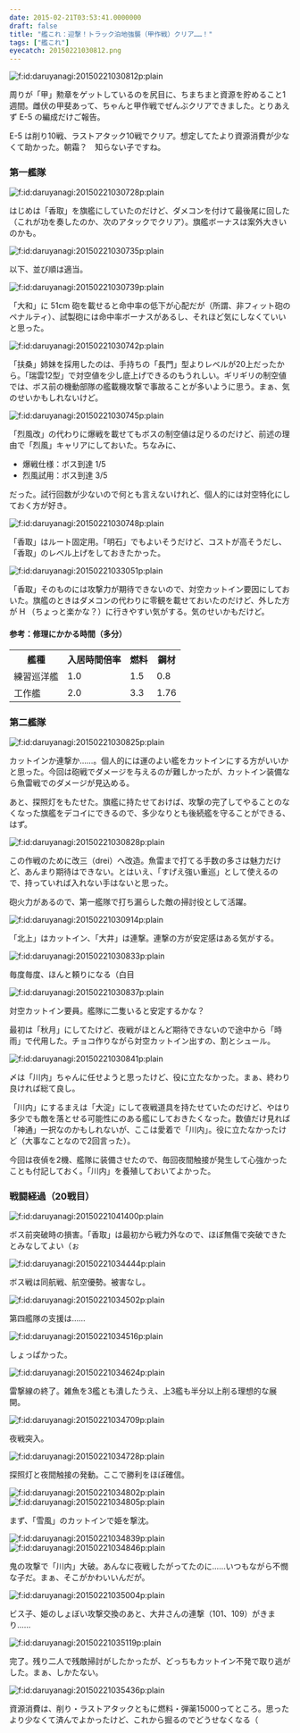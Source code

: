 ```yaml
---
date: 2015-02-21T03:53:41.0000000
draft: false
title: "艦これ：迎撃！トラック泊地強襲（甲作戦）クリア……！"
tags: ["艦これ"]
eyecatch: 20150221030812.png
---
```

<p><span itemscope itemtype="http://schema.org/Photograph"><img src="20150221030812.png" alt="f:id:daruyanagi:20150221030812p:plain" title="f:id:daruyanagi:20150221030812p:plain" class="hatena-fotolife" itemprop="image"></span></p><p>周りが「甲」勲章をゲットしているのを尻目に、ちまちまと資源を貯めること1週間。雌伏の甲斐あって、ちゃんと甲作戦でぜんぶクリアできました。とりあえず E-5 の編成だけご報告。</p><p>E-5 は削り10戦、ラストアタック10戦でクリア。想定してたより資源消費が少なくて助かった。朝霜？　知らない子ですね。</p>

<div class="section">
<h3>第一艦隊</h3>
<p><span itemscope itemtype="http://schema.org/Photograph"><img src="20150221030728.png" alt="f:id:daruyanagi:20150221030728p:plain" title="f:id:daruyanagi:20150221030728p:plain" class="hatena-fotolife" itemprop="image"></span></p><p>はじめは「香取」を旗艦にしていたのだけど、ダメコンを付けて最後尾に回した（これが功を奏したのか、次のアタックでクリア）。旗艦ボーナスは案外大きいのかも。</p><p><span itemscope itemtype="http://schema.org/Photograph"><img src="20150221030735.png" alt="f:id:daruyanagi:20150221030735p:plain" title="f:id:daruyanagi:20150221030735p:plain" class="hatena-fotolife" itemprop="image"></span></p><p>以下、並び順は適当。</p><p><span itemscope itemtype="http://schema.org/Photograph"><img src="20150221030739.png" alt="f:id:daruyanagi:20150221030739p:plain" title="f:id:daruyanagi:20150221030739p:plain" class="hatena-fotolife" itemprop="image"></span></p><p>「大和」に 51cm 砲を載せると命中率の低下が心配だが（所謂、非フィット砲のペナルティ）、試製砲には命中率ボーナスがあるし、それほど気にしなくていいと思った。</p><p><span itemscope itemtype="http://schema.org/Photograph"><img src="20150221030742.png" alt="f:id:daruyanagi:20150221030742p:plain" title="f:id:daruyanagi:20150221030742p:plain" class="hatena-fotolife" itemprop="image"></span></p><p>「扶桑」姉妹を採用したのは、手持ちの「長門」型よりレベルが20上だったから。「瑞雲12型」で対空値を少し底上げできるのもうれしい。ギリギリの制空値では、ボス前の機動部隊の艦載機攻撃で事故ることが多いように思う。まぁ、気のせいかもしれないけど。</p><p><span itemscope itemtype="http://schema.org/Photograph"><img src="20150221030745.png" alt="f:id:daruyanagi:20150221030745p:plain" title="f:id:daruyanagi:20150221030745p:plain" class="hatena-fotolife" itemprop="image"></span></p><p>「烈風改」の代わりに爆戦を載せてもボスの制空値は足りるのだけど、前述の理由で「烈風」キャリアにしておいた。ちなみに、</p>

<ul>
<li>爆戦仕様：ボス到達 1/5</li>
<li>烈風試用：ボス到達 3/5</li>
</ul><p>だった。試行回数が少ないので何とも言えないけれど、個人的には対空特化にしておく方が好き。</p><p><span itemscope itemtype="http://schema.org/Photograph"><img src="20150221030748.png" alt="f:id:daruyanagi:20150221030748p:plain" title="f:id:daruyanagi:20150221030748p:plain" class="hatena-fotolife" itemprop="image"></span></p><p>「香取」はルート固定用。「明石」でもよいそうだけど、コストが高そうだし、「香取」のレベル上げをしておきたかった。</p><p><span itemscope itemtype="http://schema.org/Photograph"><img src="20150221033051.png" alt="f:id:daruyanagi:20150221033051p:plain" title="f:id:daruyanagi:20150221033051p:plain" class="hatena-fotolife" itemprop="image"></span></p><p>「香取」そのものには攻撃力が期待できないので、対空カットイン要因にしておいた。旗艦のときはダメコンの代わりに零観を載せておいたのだけど、外した方が H （ちょっと楽かな？）に行きやすい気がする。気のせいかもだけど。</p>

<div class="section">
<h4>参考：修理にかかる時間（多分）</h4>

<table>
<tr>
<th>艦種	</th>
<th>入居時間倍率</th>
<th>燃料</th>
<th>鋼材</th>
</tr>
<tr>
<td>練習巡洋艦	</td>
<td>1.0</td>
<td>1.5	</td>
<td>0.8</td>
</tr>
<tr>
<td>工作艦	</td>
<td>2.0</td>
<td>3.3	</td>
<td>1.76</td>
</tr>
</table>
</div>
</div>
<div class="section">
<h3>第二艦隊</h3>
<p><span itemscope itemtype="http://schema.org/Photograph"><img src="20150221030825.png" alt="f:id:daruyanagi:20150221030825p:plain" title="f:id:daruyanagi:20150221030825p:plain" class="hatena-fotolife" itemprop="image"></span></p><p>カットインか連撃か……。個人的には運のよい艦をカットインにする方がいいかと思った。今回は砲戦でダメージを与えるのが難しかったが、カットイン装備なら魚雷戦でのダメージが見込める。</p><p>あと、探照灯をもたせた。旗艦に持たせておけば、攻撃の完了してやることのなくなった旗艦をデコイにできるので、多少なりとも後続艦を守ることができる、はず。</p><p><span itemscope itemtype="http://schema.org/Photograph"><img src="20150221030828.png" alt="f:id:daruyanagi:20150221030828p:plain" title="f:id:daruyanagi:20150221030828p:plain" class="hatena-fotolife" itemprop="image"></span></p><p>この作戦のために改三（drei）へ改造。魚雷まで打てる手数の多さは魅力だけど、あんまり期待はできない。とはいえ、「すげえ強い重巡」として使えるので、持っていれば入れない手はないと思った。</p><p>砲火力があるので、第一艦隊で打ち漏らした敵の掃討役として活躍。</p><p><span itemscope itemtype="http://schema.org/Photograph"><img src="20150221030914.png" alt="f:id:daruyanagi:20150221030914p:plain" title="f:id:daruyanagi:20150221030914p:plain" class="hatena-fotolife" itemprop="image"></span></p><p>「北上」はカットイン、「大井」は連撃。連撃の方が安定感はある気がする。</p><p><span itemscope itemtype="http://schema.org/Photograph"><img src="20150221030833.png" alt="f:id:daruyanagi:20150221030833p:plain" title="f:id:daruyanagi:20150221030833p:plain" class="hatena-fotolife" itemprop="image"></span></p><p>毎度毎度、ほんと頼りになる（白目</p><p><span itemscope itemtype="http://schema.org/Photograph"><img src="20150221030837.png" alt="f:id:daruyanagi:20150221030837p:plain" title="f:id:daruyanagi:20150221030837p:plain" class="hatena-fotolife" itemprop="image"></span></p><p>対空カットイン要員。艦隊に二隻いると安定するかな？</p><p>最初は「秋月」にしてたけど、夜戦がほとんど期待できないので途中から「時雨」で代用した。チョコ作りながら対空カットイン出すの、割とシュール。</p><p><span itemscope itemtype="http://schema.org/Photograph"><img src="20150221030841.png" alt="f:id:daruyanagi:20150221030841p:plain" title="f:id:daruyanagi:20150221030841p:plain" class="hatena-fotolife" itemprop="image"></span></p><p>〆は「川内」ちゃんに任せようと思ったけど、役に立たなかった。まぁ、終わり良ければ総て良し。</p><p>「川内」にするまえは「大淀」にして夜戦道具を持たせていたのだけど、やはり多少でも敵を落とせる可能性にのある艦にしておきたくなった。数値だけ見れば「神通」一択なのかもしれないが、ここは愛着で「川内」。役に立たなかったけど（大事なことなので2回言った）。</p><p>今回は夜偵を2機、艦隊に装備させたので、毎回夜間触接が発生して心強かったことも付記しておく。「川内」を養殖しておいてよかった。</p>

</div>
<div class="section">
<h3>戦闘経過（20戦目）</h3>
<p><span itemscope itemtype="http://schema.org/Photograph"><img src="20150221041400.png" alt="f:id:daruyanagi:20150221041400p:plain" title="f:id:daruyanagi:20150221041400p:plain" class="hatena-fotolife" itemprop="image"></span></p><p>ボス前突破時の損害。「香取」は最初から戦力外なので、ほぼ無傷で突破できたとみなしてよい（ぉ</p><p><span itemscope itemtype="http://schema.org/Photograph"><img src="20150221034444.png" alt="f:id:daruyanagi:20150221034444p:plain" title="f:id:daruyanagi:20150221034444p:plain" class="hatena-fotolife" itemprop="image"></span></p><p>ボス戦は同航戦、航空優勢。被害なし。</p><p><span itemscope itemtype="http://schema.org/Photograph"><img src="20150221034502.png" alt="f:id:daruyanagi:20150221034502p:plain" title="f:id:daruyanagi:20150221034502p:plain" class="hatena-fotolife" itemprop="image"></span></p><p>第四艦隊の支援は……</p><p><span itemscope itemtype="http://schema.org/Photograph"><img src="20150221034516.png" alt="f:id:daruyanagi:20150221034516p:plain" title="f:id:daruyanagi:20150221034516p:plain" class="hatena-fotolife" itemprop="image"></span></p><p>しょっぱかった。</p><p><span itemscope itemtype="http://schema.org/Photograph"><img src="20150221034624.png" alt="f:id:daruyanagi:20150221034624p:plain" title="f:id:daruyanagi:20150221034624p:plain" class="hatena-fotolife" itemprop="image"></span></p><p>雷撃線の終了。雑魚を3艦とも潰したうえ、上3艦も半分以上削る理想的な展開。</p><p><span itemscope itemtype="http://schema.org/Photograph"><img src="20150221034709.png" alt="f:id:daruyanagi:20150221034709p:plain" title="f:id:daruyanagi:20150221034709p:plain" class="hatena-fotolife" itemprop="image"></span></p><p>夜戦突入。</p><p><span itemscope itemtype="http://schema.org/Photograph"><img src="20150221034728.png" alt="f:id:daruyanagi:20150221034728p:plain" title="f:id:daruyanagi:20150221034728p:plain" class="hatena-fotolife" itemprop="image"></span></p><p>探照灯と夜間触接の発動。ここで勝利をほぼ確信。</p><p><span itemscope itemtype="http://schema.org/Photograph"><img src="20150221034802.png" alt="f:id:daruyanagi:20150221034802p:plain" title="f:id:daruyanagi:20150221034802p:plain" class="hatena-fotolife" itemprop="image"></span><span itemscope itemtype="http://schema.org/Photograph"><img src="20150221034805.png" alt="f:id:daruyanagi:20150221034805p:plain" title="f:id:daruyanagi:20150221034805p:plain" class="hatena-fotolife" itemprop="image"></span></p><p>まず、「雪風」のカットインで姫を撃沈。</p><p><span itemscope itemtype="http://schema.org/Photograph"><img src="20150221034839.png" alt="f:id:daruyanagi:20150221034839p:plain" title="f:id:daruyanagi:20150221034839p:plain" class="hatena-fotolife" itemprop="image"></span><span itemscope itemtype="http://schema.org/Photograph"><img src="20150221034846.png" alt="f:id:daruyanagi:20150221034846p:plain" title="f:id:daruyanagi:20150221034846p:plain" class="hatena-fotolife" itemprop="image"></span></p><p>鬼の攻撃で「川内」大破。あんなに夜戦したがってたのに……いつもながら不憫な子だ。まぁ、そこがかわいいんだが。</p><p><span itemscope itemtype="http://schema.org/Photograph"><img src="20150221035004.png" alt="f:id:daruyanagi:20150221035004p:plain" title="f:id:daruyanagi:20150221035004p:plain" class="hatena-fotolife" itemprop="image"></span></p><p>ビス子、姫のしょぼい攻撃交換のあと、大井さんの連撃（101、109）がきまり……</p><p><span itemscope itemtype="http://schema.org/Photograph"><img src="20150221035119.png" alt="f:id:daruyanagi:20150221035119p:plain" title="f:id:daruyanagi:20150221035119p:plain" class="hatena-fotolife" itemprop="image"></span></p><p>完了。残り二人で残敵掃討がしたかったが、どっちもカットイン不発で取り逃がした。まぁ、しかたない。</p><p><span itemscope itemtype="http://schema.org/Photograph"><img src="20150221035436.png" alt="f:id:daruyanagi:20150221035436p:plain" title="f:id:daruyanagi:20150221035436p:plain" class="hatena-fotolife" itemprop="image"></span></p><p>資源消費は、削り・ラストアタックともに燃料・弾薬15000ってところ。思ったより少なくて済んでよかったけど、これから掘るのでどうせなくなる（</p>

</div>